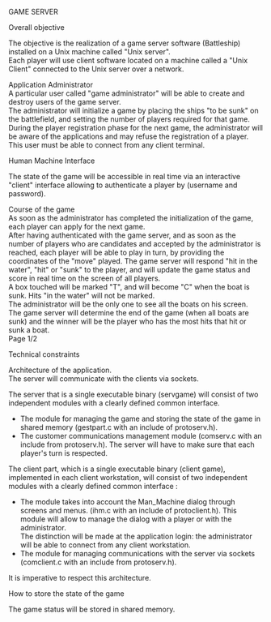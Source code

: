 GAME SERVER  
  
Overall objective  
  
The objective is the realization of a game server software (Battleship) installed on a Unix machine called "Unix server".  
Each player will use client software located on a machine called a "Unix Client" connected to the Unix server over a network.  
  
Application Administrator  
A particular user called "game administrator" will be able to create and destroy users of the game server.  
The administrator will initialize a game by placing the ships "to be sunk" on the battlefield, and setting the number of players required for that game.  
During the player registration phase for the next game, the administrator will be aware of the applications and may refuse the registration of a player. This user must be able to connect from any client terminal.  
  
Human Machine Interface  
  
The state of the game will be accessible in real time via an interactive "client" interface allowing to authenticate a player by (username and password).  
  
Course of the game  
As soon as the administrator has completed the initialization of the game, each player can apply for the next game.  
After having authenticated with the game server, and as soon as the number of players who are candidates and accepted by the administrator is reached, each player will be able to play in turn, by providing the coordinates of the "move" played. The game server will respond "hit in the water", "hit" or "sunk" to the player, and will update the game status and score in real time on the screen of all players.  
A box touched will be marked "T", and will become "C" when the boat is sunk. Hits "in the water" will not be marked.  
The administrator will be the only one to see all the boats on his screen.  
The game server will determine the end of the game (when all boats are sunk) and the winner will be the player who has the most hits that hit or sunk a boat.  
 	Page 1/2  
  
Technical constraints  
  
Architecture of the application.  
The server will communicate with the clients via sockets.  
  
The server that is a single executable binary (servgame) will consist of two independent modules with a clearly defined common interface.  
-	The module for managing the game and storing the state of the game in shared memory (gestpart.c with an include of protoserv.h).  
-	The customer communications management module (comserv.c with an include from protoserv.h).  The server will have to make sure that each player's turn is respected.  
  
The client part, which is a single executable binary (client game), implemented in each client workstation, will consist of two independent modules with a clearly defined common interface :  
-	The module takes into account the Man_Machine dialog through screens and menus. (ihm.c with an include of protoclient.h). This module will allow to manage the dialog with a player or with the administrator.  
The distinction will be made at the application login: the administrator will be able to connect from any client workstation.  
-	The module for managing communications with the server via sockets (comclient.c with an include from protoserv.h).  
  
It is imperative to respect this architecture.  
  
How to store the state of the game  
  
The game status will be stored in shared memory.  
